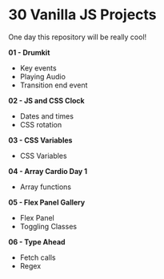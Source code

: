 # 30 Vanilla JS Projects
One day this repository will be really cool!

**01 - Drumkit**
- Key events
- Playing Audio
- Transition end event

**02 - JS and CSS Clock**
- Dates and times
- CSS rotation

**03 - CSS Variables**
- CSS Variables

**04 - Array Cardio Day 1**
- Array functions

**05 - Flex Panel Gallery**
- Flex Panel
- Toggling Classes

**06 - Type Ahead**
- Fetch calls
- Regex